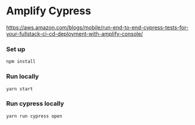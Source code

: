 # Amplify Cypress 

https://aws.amazon.com/blogs/mobile/run-end-to-end-cypress-tests-for-your-fullstack-ci-cd-deployment-with-amplify-console/

### Set up
```
npm install
```

### Run locally
```
yarn start
```

### Run cypress locally
```
yarn run cypress open
```

